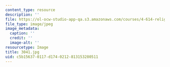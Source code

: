 ```yaml
---
content_type: resource
description: ''
file: https://ol-ocw-studio-app-qa.s3.amazonaws.com/courses/4-614-religious-architecture-and-islamic-cultures-fall-2002/c5b156370117d1740212813153280511_3041.jpg
file_type: image/jpeg
image_metadata:
  caption: ''
  credit: ''
  image-alt: ''
resourcetype: Image
title: 3041.jpg
uid: c5b15637-0117-d174-0212-813153280511
---
```


